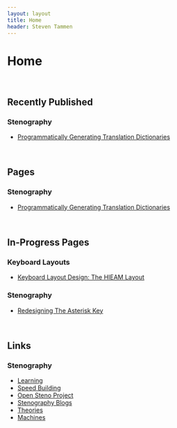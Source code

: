 ```yaml
---
layout: layout
title: Home
header: Steven Tammen
---
```


<h1 class="center"> Home </h1>

<br/>

## Recently Published

### Stenography

- [Programmatically Generating Translation Dictionaries](http://steventammen.com/stenography/dictionary-generator/)

<br/>

## Pages

### Stenography

- [Programmatically Generating Translation Dictionaries](http://steventammen.com/stenography/dictionary-generator/)

<br/>

## In-Progress Pages

### Keyboard Layouts

- [Keyboard Layout Design: The HIEAM Layout](https://steventammen.com/keyboard-layouts/hieam/)

### Stenography

- [Redesigning The Asterisk Key](https://steventammen.com/stenography/redesigning-the-asterisk-key/)

<br/>

## Links

### Stenography

- [Learning](http://steventammen.com/stenography/links/learning/)
- [Speed Building](http://steventammen.com/stenography/links/speed-building/)
- [Open Steno Project](http://steventammen.com/stenography/links/open-steno-project/)
- [Stenography Blogs](http://steventammen.com/stenography/links/stenography-blogs/)
- [Theories](http://steventammen.com/stenography/links/theories/)
- [Machines](http://steventammen.com/stenography/links/machines/)
